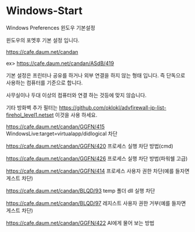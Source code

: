 # Windows-Start
Windows Preferences 윈도우 기본설정

윈도우의 포멧후 기본 설정 입니다.

https://cafe.daum.net/candan

ex> https://cafe.daum.net/candan/ASdB/419

기본 설정은 프린터나 공유를 하거나 외부 연결을 하지 않는 형태 입니다. 즉 단독으로 사용하는 컴퓨터를 기준으로 합니다.

사무실이나 두대 이상의 컴퓨터와 연결 하는 것등에 맞지 않습니다.

기타 방화벽 추가 필터는 https://github.com/oklokl/advfirewall-ip-list-firehol_level1.netset 이것을 사용 하세요.


https://cafe.daum.net/candan/GGFN/415 WindowsLive:target=virtualapp/didlogical 차단

https://cafe.daum.net/candan/GGFN/420 프로세스 실행 차단 방법(cmd)

https://cafe.daum.net/candan/GGFN/426 프로세스 실행 차단 방법(파워쉘 고급)

https://cafe.daum.net/candan/GGFN/414 프로세스 사용자 권한 차단(예를 들자면 게스트 차단)

https://cafe.daum.net/candan/BLQD/93 temp 폴더 dll 실행 차단

https://cafe.daum.net/candan/BLQD/97 레지스트 사용자 권한 거부(예를 들자면 게스트 차단)

https://cafe.daum.net/candan/GGFN/422 AI에게 물어 보는 방법 


